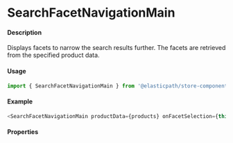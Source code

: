 # SearchFacetNavigationMain

#### Description

Displays facets to narrow the search results further. The facets are retrieved from the specified product data.

#### Usage

```js
import { SearchFacetNavigationMain } from '@elasticpath/store-components';
```

#### Example

```js
<SearchFacetNavigationMain productData={products} onFacetSelection={this.handleFacetSelection} />
```

#### Properties

<!-- PROPS -->
